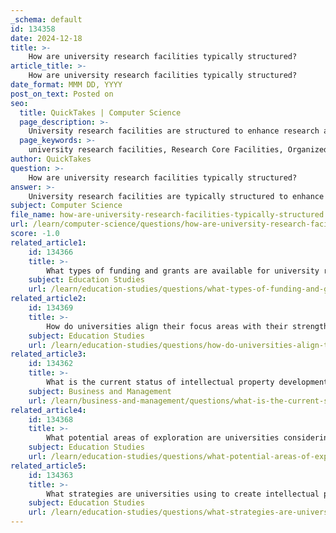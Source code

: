 ```yaml
---
_schema: default
id: 134358
date: 2024-12-18
title: >-
    How are university research facilities typically structured?
article_title: >-
    How are university research facilities typically structured?
date_format: MMM DD, YYYY
post_on_text: Posted on
seo:
  title: QuickTakes | Computer Science
  page_description: >-
    University research facilities are structured to enhance research activities and collaboration, featuring core facilities, organized research units, laboratories, and significant infrastructure to support interdisciplinary research and effective management aligned with strategic goals.
  page_keywords: >-
    university research facilities, Research Core Facilities, Organized Research Units, laboratories, research infrastructure, research funding, interdisciplinary collaboration, research management, strategic alignment, research activity
author: QuickTakes
question: >-
    How are university research facilities typically structured?
answer: >-
    University research facilities are typically structured to enhance research activity and collaboration across various disciplines. Here are some key components of their structure:\n\n1. **Research Core Facilities (RCFs)**: These are service centers affiliated with the Office of the Vice President for Research and Innovation (OVPRI). RCFs provide shared access to advanced research instrumentation and services, catering to both internal and external researchers. They are designed to support a broad research community and facilitate interdisciplinary collaboration.\n\n2. **Organized Research Units (ORUs)**: These units, which can be either Research Centers or Research Institutes, are established to strengthen interdisciplinary research and teaching. ORUs aim to provide additional research opportunities and facilities for graduate and post-doctoral students, aligning with the university's overall research goals.\n\n3. **Laboratories**: Individual labs are often organized around the research activities of one or two faculty members. These labs may operate independently or in conjunction with core facilities, depending on available resources and funding.\n\n4. **Infrastructure and Space**: Research-performing universities in the U.S. reported significant amounts of science and engineering research space, which is crucial for supporting research activities. For instance, in FY 2023, universities reported 240.2 million net assignable square feet (NASF) of research space, reflecting an increase in infrastructure to support research endeavors.\n\n5. **Funding and Management**: Core facilities are typically funded through individual grants, often instrument-related, which help establish specific capabilities within the university. Effective management of these facilities is essential for maximizing their impact on the research enterprise.\n\n6. **Strategic Alignment**: To function effectively, core facilities must align with the strategic objectives of the university. This alignment ensures that they not only provide services efficiently but also contribute to the broader research goals of the institution.\n\nIn summary, university research facilities are structured to promote collaboration, provide access to advanced technologies, and support a diverse range of research activities, all while being strategically managed to enhance their effectiveness within the research ecosystem.
subject: Computer Science
file_name: how-are-university-research-facilities-typically-structured.md
url: /learn/computer-science/questions/how-are-university-research-facilities-typically-structured
score: -1.0
related_article1:
    id: 134366
    title: >-
        What types of funding and grants are available for university research?
    subject: Education Studies
    url: /learn/education-studies/questions/what-types-of-funding-and-grants-are-available-for-university-research
related_article2:
    id: 134369
    title: >-
        How do universities align their focus areas with their strengths?
    subject: Education Studies
    url: /learn/education-studies/questions/how-do-universities-align-their-focus-areas-with-their-strengths
related_article3:
    id: 134362
    title: >-
        What is the current status of intellectual property development in universities?
    subject: Business and Management
    url: /learn/business-and-management/questions/what-is-the-current-status-of-intellectual-property-development-in-universities
related_article4:
    id: 134368
    title: >-
        What potential areas of exploration are universities considering for emerging technology?
    subject: Education Studies
    url: /learn/education-studies/questions/what-potential-areas-of-exploration-are-universities-considering-for-emerging-technology
related_article5:
    id: 134363
    title: >-
        What strategies are universities using to create intellectual property?
    subject: Education Studies
    url: /learn/education-studies/questions/what-strategies-are-universities-using-to-create-intellectual-property
---
```


&nbsp;